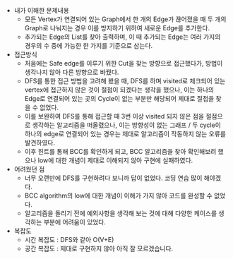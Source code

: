 * 내가 이해한 문제내용
  * 모든 Vertex가 연결되어 있는 Graph에서 한 개의 Edge가 끊어졌을 때 두 개의 Graph로 나눠지는 경우 이를 방지하기 위하여 새로운 Edge를 추가한다.
  * 추가되는 Edge의 List를 찾아 출력하며, 이 때 추가되는 Edge는 여러 가지의 경우의 수 중에 가능한 한 가지를 기준으로 삼는다.
* 접근방식
  * 처음에는 Safe edge를 이루기 위한 Cut을 찾는 방향으로 접근했다가, 방법이 생각나지 않아 다른 방향으로 바꿨다.
  * DFS를 통한 접근 방법을 고려해 봤을 때, DFS를 하며 visited로 체크되어 있는 vertex에 접근하지 않은 것이 절점이 되겠다는 생각을 했으나, 이는 하나의 Edge로 연결되어 있는 곳의 Cycle이 없는 부분만 해당되어 제대로 절접을 찾을 수 없었다.
  * 이를 보완하여 DFS를 통해 접근할 때 3번 이상 visited 되지 않은 점을 절점으로 생각하는 알고리즘을 떠올렸으나, 이는 방향성이 없는 그래프 / 두 cycle이 하나의 edge로 연결되어 있는 경우는 제대로 알고리즘이 작동하지 않는 오류를 발견하였다.
  * 이후 힌트를 통해 BCC를 확인하게 되고, BCC 알고리즘을 찾아 확인해보려 했으나 low에 대한 개념이 제대로 이해되지 않아 구현에 실패하였다.
* 어려웠던 점
  * 너무 오랜만에 DFS를 구현하려다 보니까 답이 없었다. 코딩 연습 많이 해야겠다.
  * BCC algorithm의 low에 대한 개념이 이해가 가지 않아 코드를 완성할 수 없었다.
  * 알고리즘을 돌리기 전에 예외사항을 생각해 보는 것에 대해 다양한 케이스를 생각하는 부분에 어려움이 있었다.
* 복잡도
  * 시간 복잡도 : DFS와 같아 O(V+E)
  * 공간 복잡도 : 제대로 구현하지 않아 아직 잘 모르겠습니다.